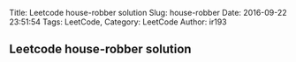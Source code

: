 Title: Leetcode house-robber solution
Slug: house-robber
Date: 2016-09-22 23:51:54
Tags: LeetCode,
Category: LeetCode
Author: ir193


## Leetcode house-robber solution
